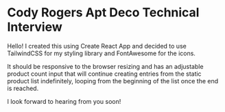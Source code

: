 # Cody Rogers Apt Deco Technical Interview

Hello! I created this using Create React App and decided to use TailwindCSS for my styling
library and FontAwesome for the icons.

It should be responsive to the browser resizing and has an adjustable product count input that
will continue creating entries from the static product list indefinitely, looping from the beginning
of the list once the end is reached.

I look forward to hearing from you soon!
